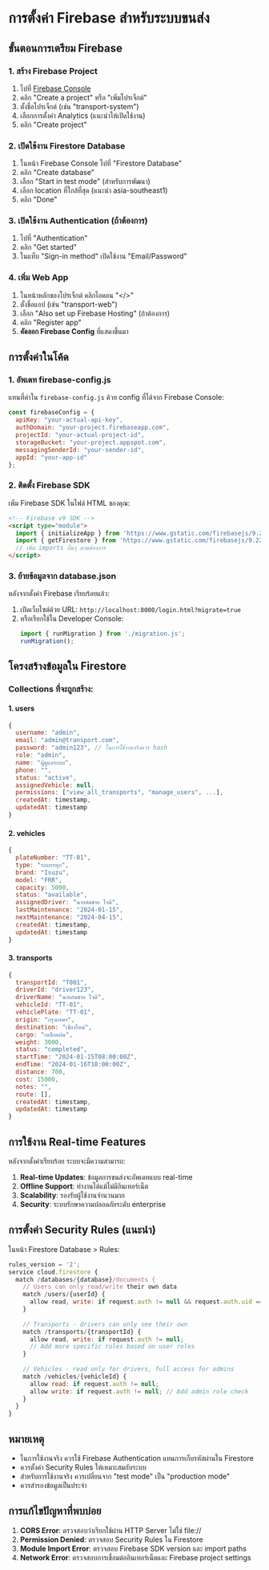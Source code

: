 # การตั้งค่า Firebase สำหรับระบบขนส่ง

## ขั้นตอนการเตรียม Firebase

### 1. สร้าง Firebase Project
1. ไปที่ [Firebase Console](https://console.firebase.google.com/)
2. คลิก "Create a project" หรือ "เพิ่มโปรเจ็กต์"
3. ตั้งชื่อโปรเจ็กต์ (เช่น "transport-system")
4. เลือกการตั้งค่า Analytics (แนะนำให้เปิดใช้งาน)
5. คลิก "Create project"

### 2. เปิดใช้งาน Firestore Database
1. ในหน้า Firebase Console ไปที่ "Firestore Database"
2. คลิก "Create database"
3. เลือก "Start in test mode" (สำหรับการพัฒนา)
4. เลือก location ที่ใกล้ที่สุด (แนะนำ asia-southeast1)
5. คลิก "Done"

### 3. เปิดใช้งาน Authentication (ถ้าต้องการ)
1. ไปที่ "Authentication"
2. คลิก "Get started"
3. ในแท็บ "Sign-in method" เปิดใช้งาน "Email/Password"

### 4. เพิ่ม Web App
1. ในหน้าหลักของโปรเจ็กต์ คลิกไอคอน "</>"
2. ตั้งชื่อแอป (เช่น "transport-web")
3. เลือก "Also set up Firebase Hosting" (ถ้าต้องการ)
4. คลิก "Register app"
5. **คัดลอก Firebase Config** ที่แสดงขึ้นมา

## การตั้งค่าในโค้ด

### 1. อัพเดท firebase-config.js
แทนที่ค่าใน `firebase-config.js` ด้วย config ที่ได้จาก Firebase Console:

```javascript
const firebaseConfig = {
  apiKey: "your-actual-api-key",
  authDomain: "your-project.firebaseapp.com",
  projectId: "your-actual-project-id",
  storageBucket: "your-project.appspot.com",
  messagingSenderId: "your-sender-id",
  appId: "your-app-id"
};
```

### 2. ติดตั้ง Firebase SDK
เพิ่ม Firebase SDK ในไฟล์ HTML ของคุณ:

```html
<!-- Firebase v9 SDK -->
<script type="module">
  import { initializeApp } from 'https://www.gstatic.com/firebasejs/9.22.0/firebase-app.js';
  import { getFirestore } from 'https://www.gstatic.com/firebasejs/9.22.0/firebase-firestore.js';
  // เพิ่ม imports อื่นๆ ตามต้องการ
</script>
```

### 3. ย้ายข้อมูลจาก database.json
หลังจากตั้งค่า Firebase เรียบร้อยแล้ว:

1. เปิดเว็บไซต์ด้วย URL: `http://localhost:8000/login.html?migrate=true`
2. หรือเรียกใช้ใน Developer Console:
   ```javascript
   import { runMigration } from './migration.js';
   runMigration();
   ```

## โครงสร้างข้อมูลใน Firestore

### Collections ที่จะถูกสร้าง:

#### 1. users
```javascript
{
  username: "admin",
  email: "admin@transport.com",
  password: "admin123", // ในการใช้งานจริงควร hash
  role: "admin",
  name: "ผู้ดูแลระบบ",
  phone: "",
  status: "active",
  assignedVehicle: null,
  permissions: ["view_all_transports", "manage_users", ...],
  createdAt: timestamp,
  updatedAt: timestamp
}
```

#### 2. vehicles
```javascript
{
  plateNumber: "TT-01",
  type: "รถบรรทุก",
  brand: "Isuzu",
  model: "FRR",
  capacity: 5000,
  status: "available",
  assignedDriver: "นายสมชาย ใจดี",
  lastMaintenance: "2024-01-15",
  nextMaintenance: "2024-04-15",
  createdAt: timestamp,
  updatedAt: timestamp
}
```

#### 3. transports
```javascript
{
  transportId: "T001",
  driverId: "driver123",
  driverName: "นายสมชาย ใจดี",
  vehicleId: "TT-01",
  vehiclePlate: "TT-01",
  origin: "กรุงเทพฯ",
  destination: "เชียงใหม่",
  cargo: "เหล็กแผ่น",
  weight: 3000,
  status: "completed",
  startTime: "2024-01-15T08:00:00Z",
  endTime: "2024-01-16T18:00:00Z",
  distance: 700,
  cost: 15000,
  notes: "",
  route: [],
  createdAt: timestamp,
  updatedAt: timestamp
}
```

## การใช้งาน Real-time Features

หลังจากตั้งค่าเรียบร้อย ระบบจะมีความสามารถ:

1. **Real-time Updates**: ข้อมูลการขนส่งจะอัพเดทแบบ real-time
2. **Offline Support**: ทำงานได้แม้ไม่มีอินเทอร์เน็ต
3. **Scalability**: รองรับผู้ใช้งานจำนวนมาก
4. **Security**: ระบบรักษาความปลอดภัยระดับ enterprise

## การตั้งค่า Security Rules (แนะนำ)

ในหน้า Firestore Database > Rules:

```javascript
rules_version = '2';
service cloud.firestore {
  match /databases/{database}/documents {
    // Users can only read/write their own data
    match /users/{userId} {
      allow read, write: if request.auth != null && request.auth.uid == userId;
    }
    
    // Transports - drivers can only see their own
    match /transports/{transportId} {
      allow read, write: if request.auth != null;
      // Add more specific rules based on user roles
    }
    
    // Vehicles - read only for drivers, full access for admins
    match /vehicles/{vehicleId} {
      allow read: if request.auth != null;
      allow write: if request.auth != null; // Add admin role check
    }
  }
}
```

## หมายเหตุ

- ในการใช้งานจริง ควรใช้ Firebase Authentication แทนการเก็บรหัสผ่านใน Firestore
- ควรตั้งค่า Security Rules ให้เหมาะสมกับระบบ
- สำหรับการใช้งานจริง ควรเปลี่ยนจาก "test mode" เป็น "production mode"
- ควรสำรองข้อมูลเป็นประจำ

## การแก้ไขปัญหาที่พบบ่อย

1. **CORS Error**: ตรวจสอบว่าเรียกใช้ผ่าน HTTP Server ไม่ใช่ file://
2. **Permission Denied**: ตรวจสอบ Security Rules ใน Firestore
3. **Module Import Error**: ตรวจสอบ Firebase SDK version และ import paths
4. **Network Error**: ตรวจสอบการเชื่อมต่ออินเทอร์เน็ตและ Firebase project settings